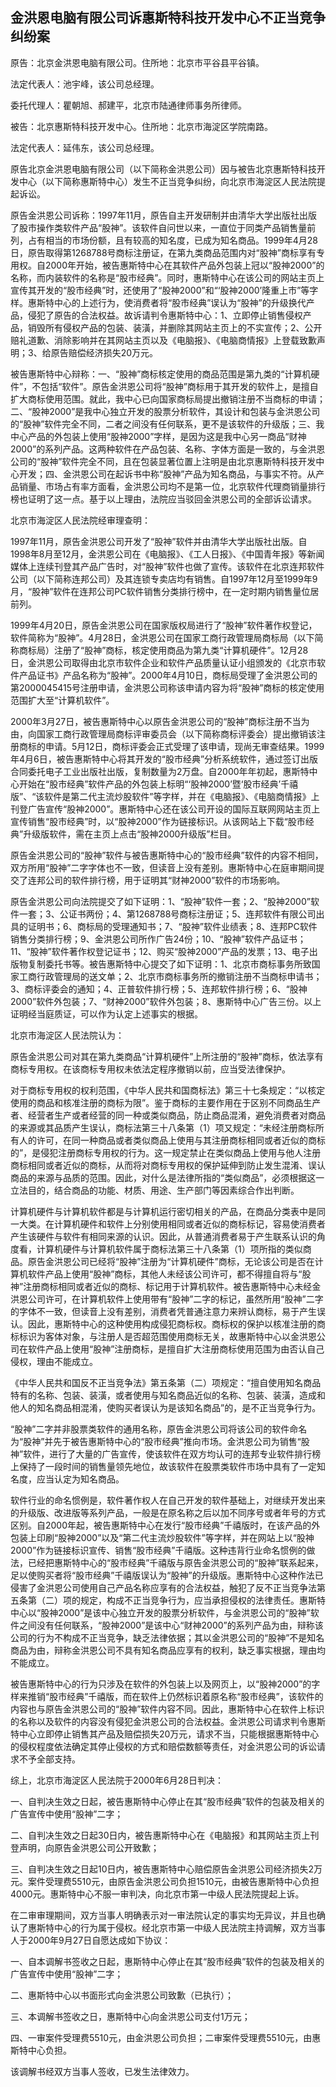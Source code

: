 ## 金洪恩电脑有限公司诉惠斯特科技开发中心不正当竞争纠纷案

原告：北京金洪恩电脑有限公司。住所地：北京市平谷县平谷镇。

法定代表人：池宇峰，该公司总经理。

委托代理人：瞿朝旭、郝建平，北京市陆通律师事务所律师。

被告：北京惠斯特科技开发中心。住所地：北京市海淀区学院南路。

法定代表人：延伟东，该公司总经理。

原告北京金洪恩电脑有限公司（以下简称金洪恩公司）因与被告北京惠斯特科技开发中心（以下简称惠斯特中心）发生不正当竞争纠纷，向北京市海淀区人民法院提起诉讼。

原告金洪恩公司诉称：1997年11月，原告自主开发研制并由清华大学出版社出版了股市操作类软件产品“股神”。该软件自问世以来，一直位于同类产品销售量前列，占有相当的市场份额，且有较高的知名度，已成为知名商品。1999年4月28日，原告取得第1268788号商标注册证，在第九类商品范围内对“股神”商标享有专用权。自2000年开始，被告惠斯特中心在其软件产品外包装上冠以“股神2000”的名称，而内装软件的名称是“股市经典”。同时，惠斯特中心在该公司的网站主页上宣传其开发的“股市经典”时，还使用了“股神2000”和“‘股神2000’隆重上市”等字样。惠斯特中心的上述行为，使消费者将“股市经典”误认为“股神”的升级换代产品，侵犯了原告的合法权益。故诉请判令惠斯特中心：1、立即停止销售侵权产品，销毁所有侵权产品的包装、装潢，并删除其网站主页上的不实宣传；2、公开赔礼道歉、消除影响并在其网站主页以及《电脑报》、《电脑商情报》上登载致歉声明；3、给原告赔偿经济损失20万元。

被告惠斯特中心辩称：一、“股神”商标核定使用的商品范围是第九类的“计算机硬件”，不包括“软件”。原告金洪恩公司将“股神”商标用于其开发的软件上，是擅自扩大商标使用范围。就此，我中心已向国家商标局提出撤销注册不当商标的申请；二、“股神2000”是我中心独立开发的股票分析软件，其设计和包装与金洪恩公司的“股神”软件完全不同，二者之间没有任何联系，更不是该软件的升级版；三、我中心产品的外包装上使用“股神2000”字样，是因为这是我中心另一商品“财神2000”的系列产品。这两种软件在产品包装、名称、字体方面是一致的，与金洪恩公司的“股神”软件完全不同，且在包装显著位置上注明是由北京惠斯特科技开发中心开发；四、金洪恩公司在起诉书中称“股神”产品为知名商品，与事实不符。从产品销量、市场占有率方面看，金洪恩公司均不是第一位，北京软件代理商销量排行榜也证明了这一点。基于以上理由，法院应当驳回金洪恩公司的全部诉讼请求。

北京市海淀区人民法院经审理查明：

1997年11月，原告金洪恩公司开发了“股神”软件并由清华大学出版社出版。自1998年8月至12月，金洪恩公司在《电脑报》、《工人日报》、《中国青年报》等新闻媒体上连续刊登其产品广告时，对“股神”软件也做了宣传。该软件在北京连邦软件公司（以下简称连邦公司）及其连锁专卖店均有销售。自1997年12月至1999年9月，“股神”软件在连邦公司PC软件销售分类排行榜中，在一定时期内销售量位居前列。

1999年4月20日，原告金洪恩公司在国家版权局进行了“股神”软件著作权登记，软件简称为“股神”。4月28日，金洪恩公司在国家工商行政管理局商标局（以下简称商标局）注册了“股神”商标，核定使用商品为第九类“计算机硬件”。12月28日，金洪恩公司取得由北京市软件企业和软件产品质量认证小组颁发的《北京市软件产品证书》产品名称为“股神”。2000年4月10日，商标局受理了金洪恩公司的第2000045415号注册申请，金洪恩公司称该申请内容为将“股神”商标的核定使用范围扩大至“计算机软件”。

2000年3月27日，被告惠斯特中心以原告金洪恩公司的“股神”商标注册不当为由，向国家工商行政管理局商标评审委员会（以下简称商标评委会）提出撤销该注册商标的申请。5月12日，商标评委会正式受理了该申请，现尚无审查结果。1999年4月6日，被告惠斯特中心将其开发的“股市经典”分析系统软件，通过签订出版合同委托电子工业出版社出版，复制数量为2万盘。自2000年年初起，惠斯特中心开始在“股市经典”软件产品的外包装上标明“‘股神2000’暨‘股市经典’千禧版”、“该软件是第二代主流炒股软件”等字样，并在《电脑报》、《电脑商情报》上刊登广告宣传“股神2000”。惠斯特中心还在该公司开设的国际互联网网站主页上宣传销售“股市经典”时，以“股神2000”作为链接标识。从该网站上下载“股市经典”升级版软件，需在主页上点击“股神2000升级版”栏目。

原告金洪恩公司的“股神”软件与被告惠斯特中心的“股市经典”软件的内容不相同，双方所用“股神”二字字体也不一致，但读音上没有差别。惠斯特中心在庭审期间提交了连邦公司的软件排行榜，用于证明其“财神2000”软件的市场影响。

原告金洪恩公司向法院提交了如下证明：1、“股神”软件一套；2、“股神2000”软件一套；3、公证书两份；4、第1268788号商标注册证；5、连邦软件有限公司出具的证明书；6、商标局的受理通知书；7、“股神”软件业绩表；8、连邦PC软件销售分类排行榜；9、金洪恩公司所作广告24份；10、“股神”软件产品证书；11、“股神”软件著作权登记证书；12、购买“股神2000”产品的发票；13、电子出版物复制委托书等。被告惠斯特中心提交了如下证明：1、北京市商标事务所致国家工商行政管理局的送文单；2、北京市商标事务所的撤销注册不当商标申请书；3、商标评委会的通知；4、正普软件排行榜；5、连邦软件排行榜；6、“股神2000”软件外包装；7、“财神2000”软件外包装；8、惠斯特中心广告三份。以上证明经当庭质证，可以作为认定上述事实的根据。

北京市海淀区人民法院认为：

原告金洪恩公司对其在第九类商品“计算机硬件”上所注册的“股神”商标，依法享有商标专用权。在该商标专用权未依法定程序撤销以前，应当受法律保护。

对于商标专用权的权利范围，《中华人民共和国商标法》第三十七条规定：“以核定使用的商品和核准注册的商标为限”。鉴于商标的主要作用在于区别不同商品生产者、经营者生产或者经营的同一种或类似商品，防止商品混淆，避免消费者对商品的来源或其品质产生误认，商标法第三十八条第（1）项又规定：“未经注册商标所有人的许可，在同一种商品或者类似商品上使用与其注册商标相同或者近似的商标的”，是侵犯注册商标专用权的行为。这一规定禁止在类似商品上使用与他人注册商标相同或者近似的商标，从而将对商标专用权的保护延伸到防止发生混淆、误认商品的来源与品质的范围。因此，对什么是法律所指的“类似商品”，必须根据这一立法目的，结合商品的功能、材质、用途、生产部门等因素综合作出判断。

计算机硬件与计算机软件都是与计算机运行密切相关的产品，在商品分类表中是同一大类。在计算机硬件和软件上分别使用相同或者近似的商标标记，容易使消费者产生该硬件与软件有相同来源的认识。因此，从普通消费者易于产生联系认识的角度看，计算机硬件与计算机软件属于商标法第三十八条第（1）项所指的类似商品。原告金洪恩公司已经将“股神”注册为“计算机硬件”商标，无论该公司是否在计算机软件产品上使用“股神”商标，其他人未经该公司许可，都不得擅自将与“股神”注册商标相同或者近似的商标、标记用于计算机软件。被告惠斯特中心未经金洪恩公司许可，在计算机软件上使用带有“股神”二字的标记，虽然所用“股神”二字的字体不一致，但读音上没有差别，消费者凭普通注意力来辨认商标，易于产生误认。因此，惠斯特中心的这种使用构成侵犯商标权。商标权的保护以核准注册的商标标识为客体对象，与注册人是否超范围使用商标无关，故惠斯特中心以金洪恩公司在软件产品上使用“股神”注册商标，是擅自扩大注册商标使用范围为由否认自己侵权，理由不能成立。

《中华人民共和国反不正当竞争法》第五条第（二）项规定：“擅自使用知名商品特有的名称、包装、装潢，或者使用与知名商品近似的名称、包装、装潢，造成和他人的知名商品相混淆，使购买者误认为是该知名商品”的，是不正当竞争行为。

“股神”二字并非股票类软件的通用名称，原告金洪恩公司将该公司的软件命名为“股神”并先于被告惠斯特中心的“股市经典”推向市场。金洪恩公司为销售“股神”软件，进行了大量的广告宣传，使该软件在双方均认可的连邦专业软件排行榜上保持了一段时间的销售量领先地位，故该软件在股票类软件市场中具有了一定知名度，应当认定为知名商品。

软件行业的命名惯例是，软件著作权人在自己开发的软件基础上，对继续开发出来的升级版、改进版等系列产品，一般是在原名称之后以加不同序号或者年号的方式区别。自2000年起，被告惠斯特中心在发行“股市经典”千禧版时，在该产品的外包装上印刷“股神2000”以及“第二代主流炒股软件”等字样，并在网站上以“股神2000”作为链接标识宣传、销售“股市经典”千禧版。这种违背行业命名惯例的做法，已经把惠斯特中心的“股市经典”千禧版与原告金洪恩公司的“股神”联系起来，足以使购买者将“股市经典”千禧版误认为“股神”的升级版。惠斯特中心这种作法已侵害了金洪恩公司使用自己产品名称应享有的合法权益，触犯了反不正当竞争法第五条第（二）项的规定，构成不正当竞争行为，应当承担侵权的法律责任。惠斯特中心以“股神2000”是该中心独立开发的股票分析软件，与金洪恩公司的“股神”软件之间没有任何联系，“股神2000”是该中心“财神2000”的系列产品为由，辩称该公司的行为不构成不正当竞争，缺乏法律依据；其以金洪恩公司的“股神”不是知名商品为由，辩称金洪恩公司不具有知名商品应享有的权利，缺乏事实根据，理由均不能成立。

被告惠斯特中心的行为只涉及在软件的外包装上以及网页上，以“股神2000”的字样来推销“股市经典”千禧版，而在软件上仍然标识着原名称“股市经典”，该软件的内容也与原告金洪恩公司的“股神”软件内容不同。因此，惠斯特中心在软件上标识的名称以及软件的内容没有侵犯金洪恩公司的合法权益。金洪恩公司请求判令惠斯特中心立即停止销售其产品及赔偿损失20万元，请求不当，只能根据惠斯特中心的侵权程度依法确定其停止侵权的方式和赔偿数额等责任，对金洪恩公司的诉讼请求不予全部支持。

综上，北京市海淀区人民法院于2000年6月28日判决：

一、自判决生效之日起，被告惠斯特中心停止在其“股市经典”软件的包装及相关的广告宣传中使用“股神”二字；

二、自判决生效之日起30日内，被告惠斯特中心在《电脑报》和其网站主页上刊登声明，向原告金洪恩公司公开致歉；

三、自判决生效之日起10日内，被告惠斯特中心赔偿原告金洪恩公司经济损失2万元。案件受理费5510元，由原告金洪恩公司负担1510元，由被告惠斯特中心负担4000元。惠斯特中心不服一审判决，向北京市第一中级人民法院提起上诉。

在二审审理期间，双方当事人明确表示对一审法院认定的事实均无异议，并且也确认了惠斯特中心的行为属于侵权。经北京市第一中级人民法院主持调解，双方当事人于2000年9月27日自愿达成如下协议：

一、自本调解书签收之日起，惠斯特中心停止在其“股市经典”软件的包装及相关的广告宣传中使用“股神”二字；

二、惠斯特中心以书面形式向金洪恩公司致歉（已执行）；

三、本调解书签收之日，惠斯特中心向金洪恩公司支付1万元；

四、一审案件受理费5510元，由金洪恩公司负担；二审案件受理费5510元，由惠斯特中心负担。

该调解书经双方当事人签收，已发生法律效力。

